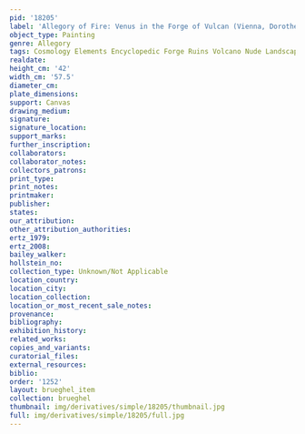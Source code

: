 ```yaml
---
pid: '18205'
label: 'Allegory of Fire: Venus in the Forge of Vulcan (Vienna, Dorotheum)'
object_type: Painting
genre: Allegory
tags: Cosmology Elements Encyclopedic Forge Ruins Volcano Nude Landscape Armor
realdate: 
height_cm: '42'
width_cm: '57.5'
diameter_cm: 
plate_dimensions: 
support: Canvas
drawing_medium: 
signature: 
signature_location: 
support_marks: 
further_inscription: 
collaborators: 
collaborator_notes: 
collectors_patrons: 
print_type: 
print_notes: 
printmaker: 
publisher: 
states: 
our_attribution: 
other_attribution_authorities: 
ertz_1979: 
ertz_2008: 
bailey_walker: 
hollstein_no: 
collection_type: Unknown/Not Applicable
location_country: 
location_city: 
location_collection: 
location_or_most_recent_sale_notes: 
provenance: 
bibliography: 
exhibition_history: 
related_works: 
copies_and_variants: 
curatorial_files: 
external_resources: 
biblio: 
order: '1252'
layout: brueghel_item
collection: brueghel
thumbnail: img/derivatives/simple/18205/thumbnail.jpg
full: img/derivatives/simple/18205/full.jpg
---
```

